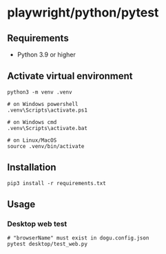 # playwright/python/pytest

## Requirements

- Python 3.9 or higher

## Activate virtual environment

```shell
python3 -m venv .venv

# on Windows powershell
.venv\Scripts\activate.ps1

# on Windows cmd
.venv\Scripts\activate.bat

# on Linux/MacOS
source .venv/bin/activate
```

## Installation

```shell
pip3 install -r requirements.txt
```

## Usage

### Desktop web test

```shell
# "browserName" must exist in dogu.config.json
pytest desktop/test_web.py
```
